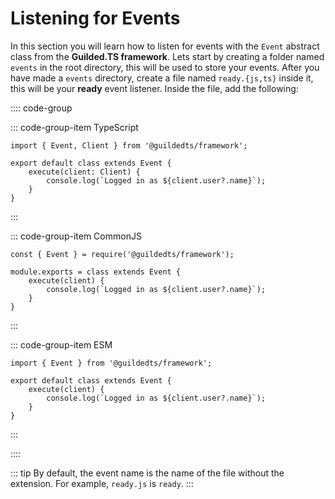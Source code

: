 # Listening for Events

In this section you will learn how to listen for events with the `Event` abstract class from the **Guilded.TS framework**. Lets start by creating a folder named `events` in the root directory, this will be used to store your events. After you have made a `events` directory, create a file named `ready.{js,ts}` inside it, this will be your **ready** event listener. Inside the file, add the following:

:::: code-group

::: code-group-item TypeScript

```ts{1,3-7}
import { Event, Client } from '@guildedts/framework';

export default class extends Event {
	execute(client: Client) {
		console.log(`Logged in as ${client.user?.name}`);
	}
}
```

:::

::: code-group-item CommonJS

```js{1,3-7}
const { Event } = require('@guildedts/framework');

module.exports = class extends Event {
	execute(client) {
		console.log(`Logged in as ${client.user?.name}`);
	}
}
```

:::

::: code-group-item ESM

```js{1,3-7}
import { Event } from '@guildedts/framework';

export default class extends Event {
	execute(client) {
		console.log(`Logged in as ${client.user?.name}`);
	}
}
```

:::

::::

::: tip
By default, the event name is the name of the file without the extension. For example, `ready.js` is `ready`.
:::
